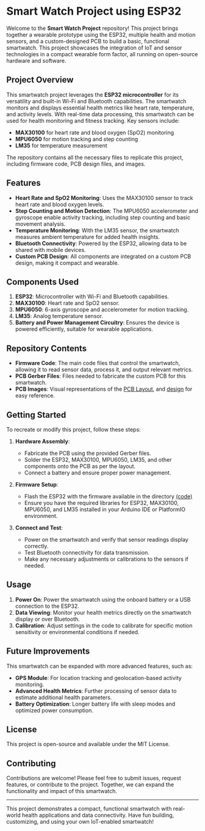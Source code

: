# Smart Watch Project using ESP32

Welcome to the **Smart Watch Project** repository! This project brings together a wearable prototype using the ESP32, multiple health and motion sensors, and a custom-designed PCB to build a basic, functional smartwatch. This project showcases the integration of IoT and sensor technologies in a compact wearable form factor, all running on open-source hardware and software.

## Project Overview

This smartwatch project leverages the **ESP32 microcontroller** for its versatility and built-in Wi-Fi and Bluetooth capabilities. The smartwatch monitors and displays essential health metrics like heart rate, temperature, and activity levels. With real-time data processing, this smartwatch can be used for health monitoring and fitness tracking. Key sensors include:

- **MAX30100** for heart rate and blood oxygen (SpO2) monitoring
- **MPU6050** for motion tracking and step counting
- **LM35** for temperature measurement

The repository contains all the necessary files to replicate this project, including firmware code, PCB design files, and images.

## Features

- **Heart Rate and SpO2 Monitoring**: Uses the MAX30100 sensor to track heart rate and blood oxygen levels.
- **Step Counting and Motion Detection**: The MPU6050 accelerometer and gyroscope enable activity tracking, including step counting and basic movement analysis.
- **Temperature Monitoring**: With the LM35 sensor, the smartwatch measures ambient temperature for added health insights.
- **Bluetooth Connectivity**: Powered by the ESP32, allowing data to be shared with mobile devices.
- **Custom PCB Design**: All components are integrated on a custom PCB design, making it compact and wearable.

## Components Used

1. **ESP32**: Microcontroller with Wi-Fi and Bluetooth capabilities.
2. **MAX30100**: Heart rate and SpO2 sensor.
3. **MPU6050**: 6-axis gyroscope and accelerometer for motion tracking.
4. **LM35**: Analog temperature sensor.
5. **Battery and Power Management Circuitry**: Ensures the device is powered efficiently, suitable for wearable applications.

## Repository Contents

- **Firmware Code**: The main code files that control the smartwatch, allowing it to read sensor data, process it, and output relevant metrics.
- **PCB Gerber Files**: Files needed to fabricate the custom PCB for this smartwatch.
- **PCB Images**:  Visual representations of the [PCB Layout](/pics/PCB.png),  and [design](/pics/Layout.png) for easy reference.
## Getting Started

To recreate or modify this project, follow these steps:

1. **Hardware Assembly**:
   - Fabricate the PCB using the provided Gerber files.
   - Solder the ESP32, MAX30100, MPU6050, LM35, and other components onto the PCB as per the layout.
   - Connect a battery and ensure proper power management.

2. **Firmware Setup**:
   - Flash the ESP32 with the firmware available in the directory [(code)](/watch.ino) 
   - Ensure you have the required libraries for ESP32, MAX30100, MPU6050, and LM35 installed in your Arduino IDE or PlatformIO environment.

3. **Connect and Test**:
   - Power on the smartwatch and verify that sensor readings display correctly.
   - Test Bluetooth connectivity for data transmission.
   - Make any necessary adjustments or calibrations to the sensors if needed.

## Usage

1. **Power On**: Power the smartwatch using the onboard battery or a USB connection to the ESP32.
2. **Data Viewing**: Monitor your health metrics directly on the smartwatch display or over Bluetooth.
3. **Calibration**: Adjust settings in the code to calibrate for specific motion sensitivity or environmental conditions if needed.

## Future Improvements

This smartwatch can be expanded with more advanced features, such as:

- **GPS Module**: For location tracking and geolocation-based activity monitoring.
- **Advanced Health Metrics**: Further processing of sensor data to estimate additional health parameters.
- **Battery Optimization**: Longer battery life with sleep modes and optimized power consumption.

## License

This project is open-source and available under the MIT License.

## Contributing

Contributions are welcome! Please feel free to submit issues, request features, or contribute to the project. Together, we can expand the functionality and impact of this smartwatch.

---

This project demonstrates a compact, functional smartwatch with real-world health applications and data connectivity. Have fun building, customizing, and using your own IoT-enabled smartwatch!
